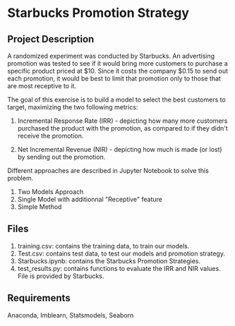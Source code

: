 # Starbucks Promotion Strategy

## Project Description

A randomized experiment was conducted by Starbucks. An advertising promotion was tested to see if it would bring more customers to purchase a specific product priced at $10. Since it costs the company $0.15 to send out each promotion, it would be best to limit that promotion only to those that are most receptive to it. 

The goal of this exercise is to build a model to select the best customers to target, maximizing the two following metrics:

1. Incremental Response Rate (IRR) - depicting how many more customers purchased the product with the promotion, as compared to if they didn't receive the promotion.

2. Net Incremental Revenue (NIR) - depicting how much is made (or lost) by sending out the promotion.

Different approaches are described in Jupyter Notebook to solve this problem.
1. Two Models Approach
2. Single Model with additionnal "Receptive" feature
3. Simple Method

## Files

1. training.csv: contains the training data, to train our models.
2. Test.csv: contains test data, to test our models and promotion strategy.
3. Starbucks.ipynb: contains the Starbucks Promotion Strategies.
4. test_results.py: contains functions to evaluate the IRR and NIR values. File is provided by Starbucks.

## Requirements

Anaconda, Imblearn, Statsmodels, Seaborn
